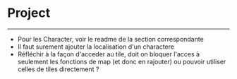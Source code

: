 # Project
---------

- Pour les Character, voir le readme de la section correspondante
- Il faut surement ajouter la localisation d'un charactere
- Réfléchir à la façon d'acceder au tile, doit on bloquer l'acces à seulement les fonctions de map (et donc en rajouter) ou pouvoir utiliser celles de tiles directement ?
